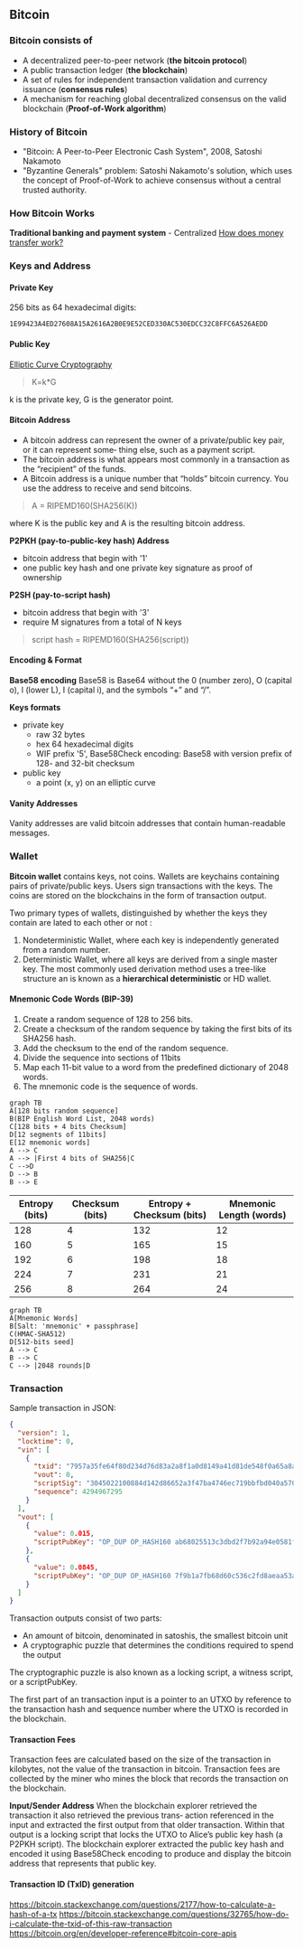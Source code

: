 
## Bitcoin

### Bitcoin consists of
 - A decentralized peer-to-peer network (**the bitcoin protocol**)
 - A public transaction ledger (**the blockchain**)
 - A set of rules for independent transaction validation and currency issuance (**consensus rules**)
 - A mechanism for reaching global decentralized consensus on the valid blockchain (**Proof-of-Work algorithm**)

### History of Bitcoin
 - "Bitcoin: A Peer-to-Peer Electronic Cash System", 2008, Satoshi Nakamoto
 - "Byzantine Generals" problem: Satoshi Nakamoto's solution, which uses the concept of Proof-of-Work to achieve consensus without a central trusted authority.

### How Bitcoin Works

**Traditional banking and payment system** - Centralized
[How does money transfer work?](https://www.quora.com/How-does-money-transfer-between-banks-and-different-countries-work)

### Keys and Address

#### Private Key
256 bits as 64 hexadecimal digits:

    1E99423A4ED27608A15A2616A2B0E9E52CED330AC530EDCC32C8FFC6A526AEDD

#### Public Key

[Elliptic Curve Cryptography](https://www.wolframalpha.com/input/?i=Elliptic%20Curve)

> K=k*G

k is the private key, G is the generator point.

#### Bitcoin Address
 - A bitcoin address can represent the owner of a private/public key pair, or it can represent some‐ thing else, such as a payment script. 
 - The bitcoin address is what appears most commonly in a transaction as the “recipient” of the funds.
 - A Bitcoin address is a unique number that “holds” bitcoin currency. You use the address to receive and send bitcoins.

> A = RIPEMD160(SHA256(K))  

where K is the public key and A is the resulting bitcoin address.

**P2PKH (pay-to-public-key hash) Address**
 - bitcoin address that begin with '1'
 - one public key hash and one private key signature as proof of ownership

**P2SH (pay-to-script hash)**
 - bitcoin address that begin with '3'
 - require M signatures from a total of N keys
> script hash = RIPEMD160(SHA256(script))

#### Encoding & Format

**Base58 encoding**
Base58 is Base64 without the 0 (number zero), O (capital o), l (lower L), I (capital i), and the symbols “+” and “/”.

**Keys formats**
 - private key
	 - raw 32 bytes
	 - hex 64 hexadecimal digits
	 - WIF prefix '5', Base58Check encoding: Base58 with version prefix of 128- and 32-bit checksum
 - public key
	 - a point (x, y) on an elliptic curve 

#### Vanity Addresses
Vanity addresses are valid bitcoin addresses that contain human-readable messages.

### Wallet

**Bitcoin wallet** contains keys, not coins. Wallets are keychains containing pairs of private/public keys. Users sign transactions with the keys. The coins are stored on the blockchains in the form of transaction output.

Two primary types of wallets, distinguished by whether the keys they contain are lated to each other or not : 
 1. Nondeterministic Wallet, where each key is independently generated from a random number.
2. Deterministic Wallet, where all keys are derived from a single master key. The most commonly used derivation method uses a tree-like structure an is known as a **hierarchical deterministic** or HD wallet.

#### Mnemonic Code Words (BIP-39)

 1. Create a random sequence of 128 to 256 bits.
 2. Create a checksum of the random sequence by taking the first bits of its SHA256 hash.
 3. Add the checksum to the end of the random sequence.
 4. Divide the sequence into sections of 11bits
 5. Map each 11-bit value to a word from the predefined dictionary of 2048 words.
 6. The mnemonic code is the sequence of words.

```mermaid
graph TB
A[128 bits random sequence]
B(BIP English Word List, 2048 words)
C[128 bits + 4 bits Checksum]
D[12 segments of 11bits]
E[12 mnemonic words]
A --> C
A --> |First 4 bits of SHA256|C
C -->D
D --> B
B --> E
```

| Entropy (bits) | Checksum (bits) | Entropy + Checksum (bits) | 	Mnemonic Length (words) |
|--|--|--|--|
| 128 | 4 | 132 | 12 |
| 160 | 5 | 165 | 15 |
| 192 | 6 | 198 | 18 |
| 224 | 7 | 231 | 21 |
| 256 | 8 | 264 | 24 |


```mermaid
graph TB
A[Mnemonic Words]
B[Salt: 'mnemonic' + passphrase]
C(HMAC-SHA512)
D[512-bits seed]
A --> C
B --> C
C --> |2048 rounds|D

```

### Transaction

Sample transaction in JSON:
```json
{
  "version": 1,
  "locktime": 0,
  "vin": [
    {
      "txid": "7957a35fe64f80d234d76d83a2a8f1a0d8149a41d81de548f0a65a8a999f6f18",
      "vout": 0,
      "scriptSig": "3045022100884d142d86652a3f47ba4746ec719bbfbd040a570b1deccbb6498c75c4ae24cb02204 b9f039ff08df09cbe9f6addac960298cad530a863ea8f53982c09db8f6e3813[ALL] 0484ecc0d46f1918b30928fa0e4ed99f16a0fb4fde0735e7ade8416ab9fe423cc5412336376789d1 72787ec3457eee41c04f4938de5cc17b4a10fa336a8d752adf",
      "sequence": 4294967295
    }
  ],
  "vout": [
    {
      "value": 0.015,
      "scriptPubKey": "OP_DUP OP_HASH160 ab68025513c3dbd2f7b92a94e0581f5d50f654e7 OP_EQUALVERIFY OP_CHECKSIG"
    },
    {
      "value": 0.0845,
      "scriptPubKey": "OP_DUP OP_HASH160 7f9b1a7fb68d60c536c2fd8aeaa53a8f3cc025a8 OP_EQUALVERIFY OP_CHECKSIG"
    }
  ]
}
```

Transaction outputs consist of two parts:

 - An amount of bitcoin, denominated in satoshis, the smallest bitcoin
   unit
 - A cryptographic puzzle that determines the conditions required
   to spend the output  

The cryptographic puzzle is also known as a locking script, a witness script, or a scriptPubKey.

The first part of an transaction input is a pointer to an UTXO by reference to the transaction hash and sequence number where the UTXO is recorded in the blockchain.

#### Transaction Fees
Transaction fees are calculated based on the size of the transaction in kilobytes, not the value of the transaction in bitcoin. Transaction fees are collected by the miner who mines the block that records the transaction on the blockchain.

**Input/Sender Address**
When the blockchain explorer retrieved the transaction it also retrieved the previous trans‐ action referenced in the input and extracted the first output from that older transaction. Within that output is a locking script that locks the UTXO to Alice’s public key hash (a P2PKH script). The blockchain explorer extracted the public key hash and encoded it using Base58Check encoding to produce and display the bitcoin address that represents that public key.

#### Transaction ID (TxID) generation 

https://bitcoin.stackexchange.com/questions/2177/how-to-calculate-a-hash-of-a-tx
https://bitcoin.stackexchange.com/questions/32765/how-do-i-calculate-the-txid-of-this-raw-transaction
https://bitcoin.org/en/developer-reference#bitcoin-core-apis
<!--stackedit_data:
eyJoaXN0b3J5IjpbOTYyNTk5NjM4LC0xMDgyMjA4OTMwLC03Mz
M1NzM2ODUsLTE4MjUwNjU3NjUsLTU5NTcyOTg3NiwxOTQ2NDE0
OTI4LC0xMDU4MzU0OTI3LC0xMTc4NDk1NDY1LC0xMjM1Njc5Mz
M0LDEzODU3NjAyNzksLTE2MDE0NDYxOTAsLTEwMzc5Njk1Miwt
MTA0NzIzMzgxNSwxMjQ0OTA3NDgyLC0xMzgxMTM3NzAyLC0zMD
UzNzg0NTIsLTUyMjgyMjA3NiwxNDMyNjc2OTA3LDE0NzAzMTY0
NTIsLTE1NDI3Mzg2NjRdfQ==
-->
<!--stackedit_data:
eyJoaXN0b3J5IjpbMTAwMDk0NTY1NCwtMzMyODA4MzE5LC03OT
AzNDY3MTIsOTYyNTk5NjM4LC0xMDgyMjA4OTMwLC03MzM1NzM2
ODUsLTE4MjUwNjU3NjUsLTU5NTcyOTg3NiwxOTQ2NDE0OTI4LC
0xMDU4MzU0OTI3LC0xMTc4NDk1NDY1LC0xMjM1Njc5MzM0LDEz
ODU3NjAyNzksLTE2MDE0NDYxOTAsLTEwMzc5Njk1MiwtMTA0Nz
IzMzgxNSwxMjQ0OTA3NDgyLC0xMzgxMTM3NzAyLC0zMDUzNzg0
NTIsLTUyMjgyMjA3Nl19
-->